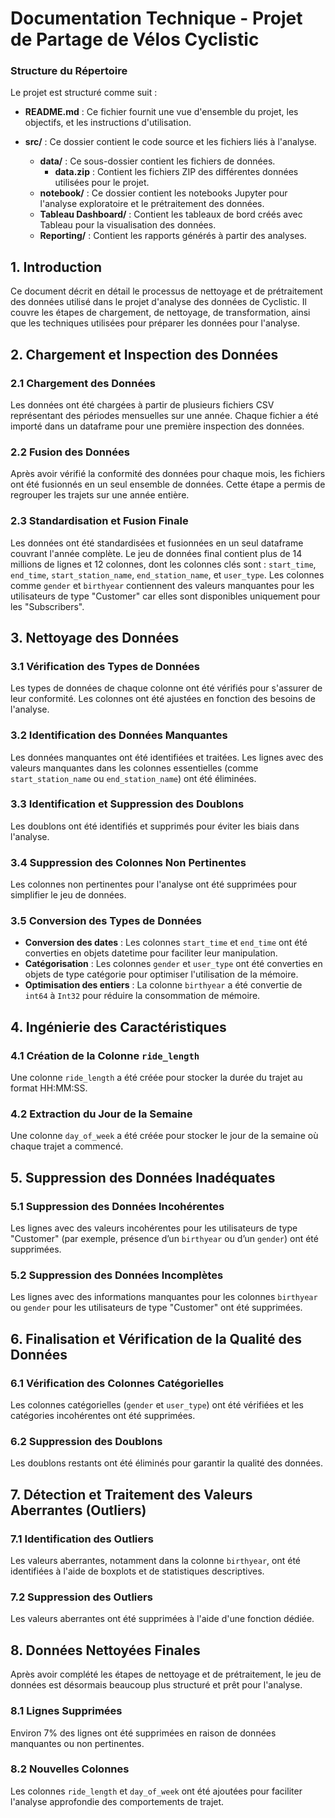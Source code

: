 # Documentation Technique - Projet de Partage de Vélos Cyclistic

### Structure du Répertoire
Le projet est structuré comme suit :

- **README.md** : Ce fichier fournit une vue d'ensemble du projet, les objectifs, et les instructions d'utilisation.

- **src/** : Ce dossier contient le code source et les fichiers liés à l'analyse.
  - **data/** : Ce sous-dossier contient les fichiers de données.
    - **data.zip** : Contient les fichiers ZIP des différentes données utilisées pour le projet.
  - **notebook/** : Ce dossier contient les notebooks Jupyter pour l'analyse exploratoire et le prétraitement des données.
  - **Tableau Dashboard/** : Contient les tableaux de bord créés avec Tableau pour la visualisation des données.
  - **Reporting/** : Contient les rapports générés à partir des analyses.

## 1. Introduction
Ce document décrit en détail le processus de nettoyage et de prétraitement des données utilisé dans le projet d'analyse des données de Cyclistic. Il couvre les étapes de chargement, de nettoyage, de transformation, ainsi que les techniques utilisées pour préparer les données pour l'analyse.

## 2. Chargement et Inspection des Données
### 2.1 Chargement des Données
Les données ont été chargées à partir de plusieurs fichiers CSV représentant des périodes mensuelles sur une année. Chaque fichier a été importé dans un dataframe pour une première inspection des données.

### 2.2 Fusion des Données
Après avoir vérifié la conformité des données pour chaque mois, les fichiers ont été fusionnés en un seul ensemble de données. Cette étape a permis de regrouper les trajets sur une année entière.

### 2.3 Standardisation et Fusion Finale
Les données ont été standardisées et fusionnées en un seul dataframe couvrant l'année complète. Le jeu de données final contient plus de 14 millions de lignes et 12 colonnes, dont les colonnes clés sont : `start_time`, `end_time`, `start_station_name`, `end_station_name`, et `user_type`. Les colonnes comme `gender` et `birthyear` contiennent des valeurs manquantes pour les utilisateurs de type "Customer" car elles sont disponibles uniquement pour les "Subscribers".

## 3. Nettoyage des Données
### 3.1 Vérification des Types de Données
Les types de données de chaque colonne ont été vérifiés pour s'assurer de leur conformité. Les colonnes ont été ajustées en fonction des besoins de l'analyse.

### 3.2 Identification des Données Manquantes
Les données manquantes ont été identifiées et traitées. Les lignes avec des valeurs manquantes dans les colonnes essentielles (comme `start_station_name` ou `end_station_name`) ont été éliminées.

### 3.3 Identification et Suppression des Doublons
Les doublons ont été identifiés et supprimés pour éviter les biais dans l'analyse.

### 3.4 Suppression des Colonnes Non Pertinentes
Les colonnes non pertinentes pour l'analyse ont été supprimées pour simplifier le jeu de données.

### 3.5 Conversion des Types de Données
- **Conversion des dates** : Les colonnes `start_time` et `end_time` ont été converties en objets datetime pour faciliter leur manipulation.
- **Catégorisation** : Les colonnes `gender` et `user_type` ont été converties en objets de type catégorie pour optimiser l'utilisation de la mémoire.
- **Optimisation des entiers** : La colonne `birthyear` a été convertie de `int64` à `Int32` pour réduire la consommation de mémoire.

## 4. Ingénierie des Caractéristiques
### 4.1 Création de la Colonne `ride_length`
Une colonne `ride_length` a été créée pour stocker la durée du trajet au format HH:MM:SS.

### 4.2 Extraction du Jour de la Semaine
Une colonne `day_of_week` a été créée pour stocker le jour de la semaine où chaque trajet a commencé.

## 5. Suppression des Données Inadéquates
### 5.1 Suppression des Données Incohérentes
Les lignes avec des valeurs incohérentes pour les utilisateurs de type "Customer" (par exemple, présence d’un `birthyear` ou d’un `gender`) ont été supprimées.

### 5.2 Suppression des Données Incomplètes
Les lignes avec des informations manquantes pour les colonnes `birthyear` ou `gender` pour les utilisateurs de type "Customer" ont été supprimées.

## 6. Finalisation et Vérification de la Qualité des Données
### 6.1 Vérification des Colonnes Catégorielles
Les colonnes catégorielles (`gender` et `user_type`) ont été vérifiées et les catégories incohérentes ont été supprimées.

### 6.2 Suppression des Doublons
Les doublons restants ont été éliminés pour garantir la qualité des données.

## 7. Détection et Traitement des Valeurs Aberrantes (Outliers)
### 7.1 Identification des Outliers
Les valeurs aberrantes, notamment dans la colonne `birthyear`, ont été identifiées à l'aide de boxplots et de statistiques descriptives.

### 7.2 Suppression des Outliers
Les valeurs aberrantes ont été supprimées à l'aide d'une fonction dédiée.

## 8. Données Nettoyées Finales
Après avoir complété les étapes de nettoyage et de prétraitement, le jeu de données est désormais beaucoup plus structuré et prêt pour l'analyse.

### 8.1 Lignes Supprimées
Environ 7% des lignes ont été supprimées en raison de données manquantes ou non pertinentes.

### 8.2 Nouvelles Colonnes
Les colonnes `ride_length` et `day_of_week` ont été ajoutées pour faciliter l'analyse approfondie des comportements de trajet.
